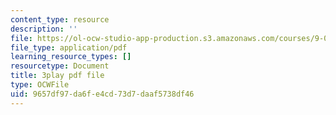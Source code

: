 ```yaml
---
content_type: resource
description: ''
file: https://ol-ocw-studio-app-production.s3.amazonaws.com/courses/9-00sc-introduction-to-psychology-fall-2011/9657df97da6fe4cd73d7daaf5738df46_vf1U3Nt3HQk.pdf
file_type: application/pdf
learning_resource_types: []
resourcetype: Document
title: 3play pdf file
type: OCWFile
uid: 9657df97-da6f-e4cd-73d7-daaf5738df46
---
```

